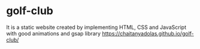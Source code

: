 # golf-club
It is a static website created by implementing HTML, CSS and JavaScript with good animations and gsap library
https://chaitanyadolas.github.io/golf-club/
